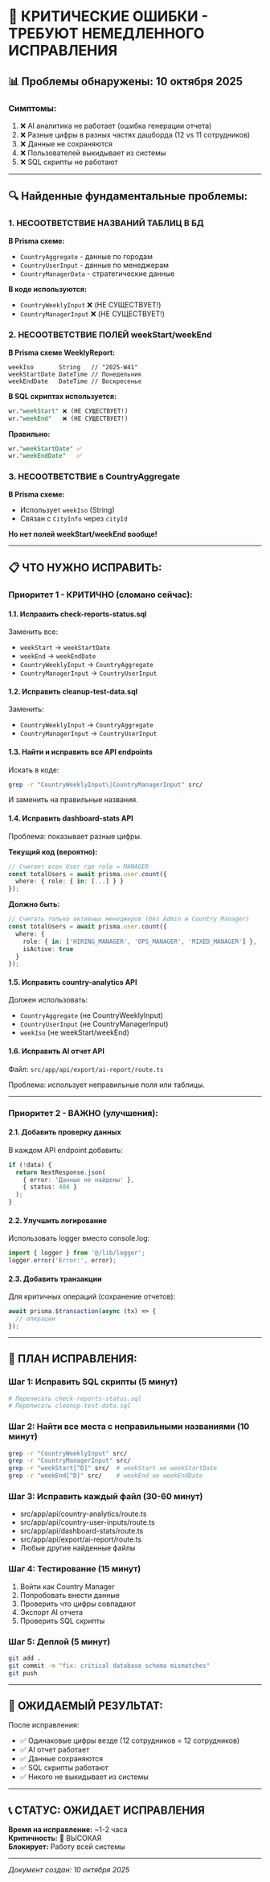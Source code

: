 # 🔴 КРИТИЧЕСКИЕ ОШИБКИ - ТРЕБУЮТ НЕМЕДЛЕННОГО ИСПРАВЛЕНИЯ

## 📊 Проблемы обнаружены: 10 октября 2025

### Симптомы:
1. ❌ AI аналитика не работает (ошибка генерации отчета)
2. ❌ Разные цифры в разных частях дашборда (12 vs 11 сотрудников)
3. ❌ Данные не сохраняются
4. ❌ Пользователей выкидывает из системы
5. ❌ SQL скрипты не работают

---

## 🔍 Найденные фундаментальные проблемы:

### 1. НЕСООТВЕТСТВИЕ НАЗВАНИЙ ТАБЛИЦ В БД

**В Prisma схеме:**
- `CountryAggregate` - данные по городам
- `CountryUserInput` - данные по менеджерам  
- `CountryManagerData` - стратегические данные

**В коде используются:**
- `CountryWeeklyInput` ❌ (НЕ СУЩЕСТВУЕТ!)
- `CountryManagerInput` ❌ (НЕ СУЩЕСТВУЕТ!)

### 2. НЕСООТВЕТСТВИЕ ПОЛЕЙ weekStart/weekEnd

**В Prisma схеме WeeklyReport:**
```prisma
weekIso       String   // "2025-W41"
weekStartDate DateTime // Понедельник
weekEndDate   DateTime // Воскресенье
```

**В SQL скриптах используется:**
```sql
wr."weekStart" ❌ (НЕ СУЩЕСТВУЕТ!)
wr."weekEnd"   ❌ (НЕ СУЩЕСТВУЕТ!)
```

**Правильно:**
```sql
wr."weekStartDate" ✅
wr."weekEndDate"   ✅
```

### 3. НЕСООТВЕТСТВИЕ в CountryAggregate

**В Prisma схеме:**
- Использует `weekIso` (String)
- Связан с `CityInfo` через `cityId`

**Но нет полей weekStart/weekEnd вообще!**

---

## 📋 ЧТО НУЖНО ИСПРАВИТЬ:

### Приоритет 1 - КРИТИЧНО (сломано сейчас):

#### 1.1. Исправить check-reports-status.sql
Заменить все:
- `weekStart` → `weekStartDate`
- `weekEnd` → `weekEndDate`
- `CountryWeeklyInput` → `CountryAggregate`
- `CountryManagerInput` → `CountryUserInput`

#### 1.2. Исправить cleanup-test-data.sql
Заменить:
- `CountryWeeklyInput` → `CountryAggregate`
- `CountryManagerInput` → `CountryUserInput`

#### 1.3. Найти и исправить все API endpoints
Искать в коде:
```bash
grep -r "CountryWeeklyInput\|CountryManagerInput" src/
```

И заменить на правильные названия.

#### 1.4. Исправить dashboard-stats API
Проблема: показывает разные цифры.

**Текущий код (вероятно):**
```typescript
// Считает всех User где role = MANAGER
const totalUsers = await prisma.user.count({
  where: { role: { in: [...] } }
});
```

**Должно быть:**
```typescript
// Считать только активных менеджеров (без Admin и Country Manager)
const totalUsers = await prisma.user.count({
  where: {
    role: { in: ['HIRING_MANAGER', 'OPS_MANAGER', 'MIXED_MANAGER'] },
    isActive: true
  }
});
```

#### 1.5. Исправить country-analytics API
Должен использовать:
- `CountryAggregate` (не CountryWeeklyInput)
- `CountryUserInput` (не CountryManagerInput)
- `weekIso` (не weekStart/weekEnd)

#### 1.6. Исправить AI отчет API
Файл: `src/app/api/export/ai-report/route.ts`

Проблема: использует неправильные поля или таблицы.

---

### Приоритет 2 - ВАЖНО (улучшения):

#### 2.1. Добавить проверку данных
В каждом API endpoint добавить:
```typescript
if (!data) {
  return NextResponse.json(
    { error: 'Данные не найдены' },
    { status: 404 }
  );
}
```

#### 2.2. Улучшить логирование
Использовать logger вместо console.log:
```typescript
import { logger } from '@/lib/logger';
logger.error('Error:', error);
```

#### 2.3. Добавить транзакции
Для критичных операций (сохранение отчетов):
```typescript
await prisma.$transaction(async (tx) => {
  // операции
});
```

---

## 🔧 ПЛАН ИСПРАВЛЕНИЯ:

### Шаг 1: Исправить SQL скрипты (5 минут)
```bash
# Переписать check-reports-status.sql
# Переписать cleanup-test-data.sql
```

### Шаг 2: Найти все места с неправильными названиями (10 минут)
```bash
grep -r "CountryWeeklyInput" src/
grep -r "CountryManagerInput" src/  
grep -r "weekStart[^D]" src/  # weekStart не weekStartDate
grep -r "weekEnd[^D]" src/    # weekEnd не weekEndDate
```

### Шаг 3: Исправить каждый файл (30-60 минут)
- src/app/api/country-analytics/route.ts
- src/app/api/country-user-inputs/route.ts
- src/app/api/dashboard-stats/route.ts
- src/app/api/export/ai-report/route.ts
- Любые другие найденные файлы

### Шаг 4: Тестирование (15 минут)
1. Войти как Country Manager
2. Попробовать внести данные
3. Проверить что цифры совпадают
4. Экспорт AI отчета
5. Проверить SQL скрипты

### Шаг 5: Деплой (5 минут)
```bash
git add .
git commit -m "fix: critical database schema mismatches"
git push
```

---

## 🎯 ОЖИДАЕМЫЙ РЕЗУЛЬТАТ:

После исправления:
- ✅ Одинаковые цифры везде (12 сотрудников = 12 сотрудников)
- ✅ AI отчет работает
- ✅ Данные сохраняются
- ✅ SQL скрипты работают
- ✅ Никого не выкидывает из системы

---

## 📞 СТАТУС: ОЖИДАЕТ ИСПРАВЛЕНИЯ

**Время на исправление:** ~1-2 часа  
**Критичность:** 🔴 ВЫСОКАЯ  
**Блокирует:** Работу всей системы  

---

_Документ создан: 10 октября 2025_

